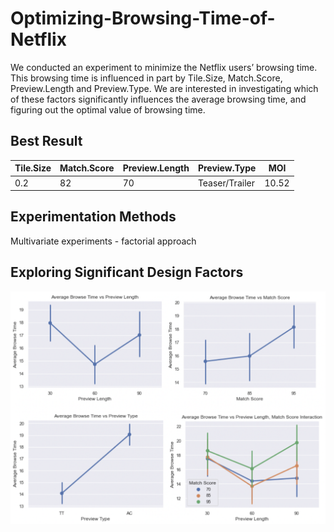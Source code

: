 # Optimizing-Browsing-Time-of-Netflix
We conducted an experiment to minimize the Netflix users’ browsing time. This browsing time is influenced in part by Tile.Size, Match.Score, Preview.Length and Preview.Type. We are interested in investigating which of these factors significantly influences the average browsing time, and figuring out the optimal value of browsing time.

## Best Result
| Tile.Size  | Match.Score | Preview.Length  | Preview.Type | MOI  | 
| ------------- | ------------- | ------------- | ------------- | ------------- |
| 0.2  | 82 | 70 | Teaser/Trailer | 10.52 |

## Experimentation Methods
Multivariate experiments - factorial approach

## Exploring Significant Design Factors
![Goal2](https://github.com/TinaLiu46/Optimizing-Browsing-Time-of-Netflix/blob/main/design.png?raw=true "Title")
